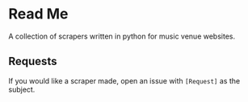 # Read Me
A collection of scrapers written in python for music venue websites.

## Requests
If you would like a scraper made, open an issue with `[Request]` as the subject.
